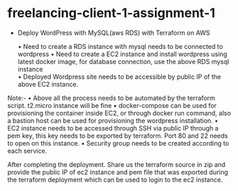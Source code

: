 # freelancing-client-1-assignment-1

* Deploy WordPress with MySQL(aws RDS) with Terraform on AWS
    
    • Need to create a RDS instance with mysql needs to be connected to wordpress
    • Need to create a EC2 instance and install wordpress using latest docker image, for database connection, use the above RDS mysql instance   
    • Deployed Wordpress site needs to be accessible by public IP of the above EC2 instance.
    
Note:-
    • Above all the process needs to be automated by the terraform script. t2.micro instance will be fine 
    • docker-compose can be used for provisioning the container inside EC2, or through docker run command, also a bastion host can be used for provisioning the wordpress installation.
    • EC2 instance needs to be accessed through SSH via public IP through a pem key, this key needs to be exported by terraform. Port 80 and 22 needs to open on this instance.
    • Security group needs to be created according to each service.

After completing the deployment. Share us the terraform source in zip and provide the public IP of ec2 instance and pem file that was exported during the terraform deployment which can be used to login to the ec2 instance.
